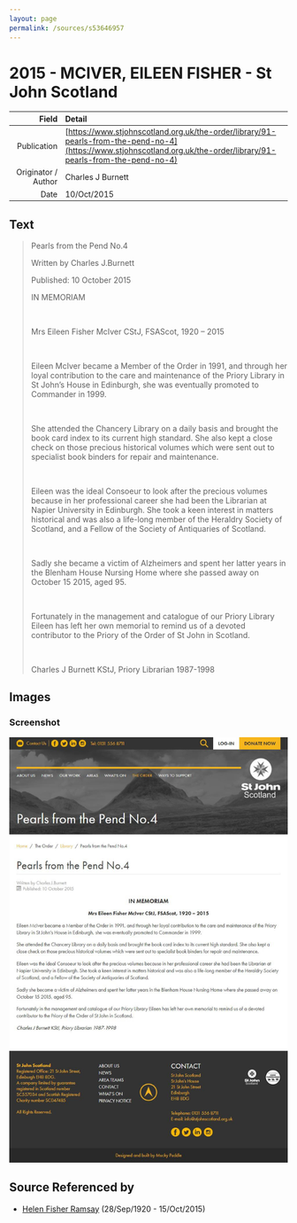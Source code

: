 ```yaml
---
layout: page
permalink: /sources/s53646957
---
```


# 2015 - MCIVER, EILEEN FISHER - St John Scotland

Field | Detail
---:|:---
Publication | [https://www.stjohnscotland.org.uk/the-order/library/91-pearls-from-the-pend-no-4](https://www.stjohnscotland.org.uk/the-order/library/91-pearls-from-the-pend-no-4)
Originator / Author | Charles J Burnett
Date | 10/Oct/2015

## Text

> Pearls from the Pend No.4
>
> Written by Charles J.Burnett
>
>  Published: 10 October 2015
>
> IN MEMORIAM
>
> <br/>
>
> Mrs Eileen Fisher McIver CStJ, FSAScot, 1920 – 2015
>
> <br/>
>
> Eileen McIver became a Member of the Order in 1991, and through her loyal contribution to the care and maintenance of the Priory Library in St John’s House in Edinburgh, she was eventually promoted to Commander in 1999.
>
> <br/>
>
> She attended the Chancery Library on a daily basis and brought the book card index to its current high standard. She also kept a close check on those precious historical volumes which were sent out to specialist book binders for repair and maintenance.
>
> <br/>
>
> Eileen was the ideal Consoeur to look after the precious volumes because in her professional career she had been the Librarian at Napier University in Edinburgh. She took a keen interest in matters historical and was also a life-long member of the Heraldry Society of Scotland, and a Fellow of the Society of Antiquaries of Scotland.
>
> <br/>
>
> Sadly she became a victim of Alzheimers and spent her latter years in the Blenham House Nursing Home where she passed away on October 15 2015, aged 95.
>
> <br/>
>
> Fortunately in the management and catalogue of our Priory Library Eileen has left her own memorial to remind us of a devoted contributor to the Priory of the Order of St John in Scotland.
>
> <br/>
>
> Charles J Burnett KStJ, Priory Librarian 1987-1998
>

## Images

### Screenshot

![Screenshot](../media/45470864.jpg)

## Source Referenced by

* [Helen Fisher Ramsay](../people/@34267190@-helen-fisher-ramsay-b1920-9-28-d2015-10-15.md) (28/Sep/1920 - 15/Oct/2015)
